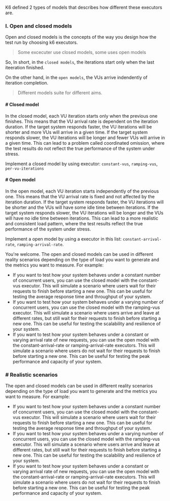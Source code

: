 K6 defined 2 types of models that describes how different these executors are.

### I. Open and closed models
Open and closed models is the concepts of the way you design how the test run by choosing k6 executors. 

> Some excecuter use closed models, some uses open models

So, In short, in the `closed models`, the iterations start only when the last iteeration finished.

On the other hand, in the `open models`, the VUs arrive indendently of iteration completion.

> Different models suite for different aims.

#### # Closed model
In the closed model, each VU iteration starts only when the previous one finishes. This means that the VU arrival rate is dependent on the iteration duration. If the target system responds faster, the VU iterations will be shorter and more VUs will arrive in a given time. If the target system responds slower, the VU iterations will be longer and fewer VUs will arrive in a given time. This can lead to a problem called coordinated omission, where the test results do not reflect the true performance of the system under stress.

Implement a closed model by using executor: `constant-vus`, `ramping-vus`, `per-vu-iterations`

#### # Open model
In the open model, each VU iteration starts independently of the previous one. This means that the VU arrival rate is fixed and not affected by the iteration duration. If the target system responds faster, the VU iterations will be shorter and the VUs will have some idle time between iterations. If the target system responds slower, the VU iterations will be longer and the VUs will have no idle time between iterations. This can lead to a more realistic and consistent load pattern, where the test results reflect the true performance of the system under stress.

Implement a open model by using a executor in this list: `constant-arrival-rate`, `ramping-arrival-rate`.   

You're welcome. The open and closed models can be used in different reality scenarios depending on the type of load you want to generate and the metrics you want to measure. For example:

- If you want to test how your system behaves under a constant number of concurrent users, you can use the closed model with the constant-vus executor. This will simulate a scenario where users wait for their requests to finish before starting a new one. This can be useful for testing the average response time and throughput of your system.
- If you want to test how your system behaves under a varying number of concurrent users, you can use the closed model with the ramping-vus executor. This will simulate a scenario where users arrive and leave at different rates, but still wait for their requests to finish before starting a new one. This can be useful for testing the scalability and resilience of your system.
- If you want to test how your system behaves under a constant or varying arrival rate of new requests, you can use the open model with the constant-arrival-rate or ramping-arrival-rate executors. This will simulate a scenario where users do not wait for their requests to finish before starting a new one. This can be useful for testing the peak performance and capacity of your system.


### # Realistic scenarios
The open and closed models can be used in different reality scenarios depending on the type of load you want to generate and the metrics you want to measure. For example:

- If you want to test how your system behaves under a constant number of concurrent users, you can use the closed model with the constant-vus executor. This will simulate a scenario where users wait for their requests to finish before starting a new one. This can be useful for testing the average response time and throughput of your system.
- If you want to test how your system behaves under a varying number of concurrent users, you can use the closed model with the ramping-vus executor. This will simulate a scenario where users arrive and leave at different rates, but still wait for their requests to finish before starting a new one. This can be useful for testing the scalability and resilience of your system.
- If you want to test how your system behaves under a constant or varying arrival rate of new requests, you can use the open model with the constant-arrival-rate or ramping-arrival-rate executors. This will simulate a scenario where users do not wait for their requests to finish before starting a new one. This can be useful for testing the peak performance and capacity of your system.